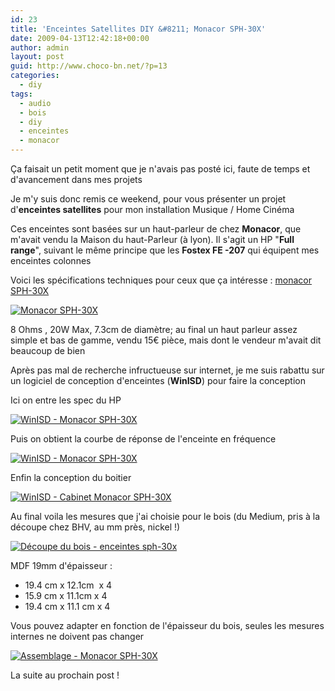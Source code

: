 ```yaml
---
id: 23
title: 'Enceintes Satellites DIY &#8211; Monacor SPH-30X'
date: 2009-04-13T12:42:18+00:00
author: admin
layout: post
guid: http://www.choco-bn.net/?p=13
categories:
  - diy
tags:
  - audio
  - bois
  - diy
  - enceintes
  - monacor
---
```

Ça faisait un petit moment que je n'avais pas posté ici, faute de temps et d'avancement dans mes projets

Je m'y suis donc remis ce weekend, pour vous présenter un projet d'**enceintes satellites** pour mon installation Musique / Home Cinéma

Ces enceintes sont basées sur un haut-parleur de chez **Monacor**, que m'avait vendu la Maison du haut-Parleur (à lyon). Il s'agit un HP "**Full range**", suivant le même principe que les **Fostex FE -207** qui équipent mes enceintes colonnes

Voici les spécifications techniques pour ceux que ça intéresse : <a href="http://www.monacor.de/typo3/index.php?id=84&artid=4916&spr=EN&typ=full" title="Monacor SPH-30X" target="_blank">monacor SPH-30X</a>

[![Monacor SPH-30X](http://www.choco-bn.net/wp-content/uploads/2009/04/g104410a.jpg)](http://www.choco-bn.net/wp-content/uploads/2009/04/g104410a.jpg "Monacor SPH-30X")

8 Ohms , 20W Max, 7.3cm de diamètre; au final un haut parleur assez simple et bas de gamme, vendu 15€ pièce, mais dont le vendeur m'avait dit beaucoup de bien

Après pas mal de recherche infructueuse sur internet, je me suis rabattu sur un logiciel de conception d'enceintes (**WinISD**) pour faire la conception

Ici on entre les spec du HP

[![WinISD - Monacor SPH-30X](http://www.choco-bn.net/wp-content/uploads/2009/04/winisd1.jpg)](http://www.choco-bn.net/wp-content/uploads/2009/04/winisd1.jpg "WinISD - Monacor SPH-30X")

Puis on obtient la courbe de réponse de l'enceinte en fréquence

[![WinISD - Monacor SPH-30X](http://www.choco-bn.net/wp-content/uploads/2009/04/winisd2.jpg)](http://www.choco-bn.net/wp-content/uploads/2009/04/winisd2.jpg "WinISD - Monacor SPH-30X")

Enfin la conception du boitier

[![WinISD - Cabinet Monacor SPH-30X](http://www.choco-bn.net/wp-content/uploads/2009/04/winisd3.jpg)](http://www.choco-bn.net/wp-content/uploads/2009/04/winisd3.jpg "WinISD - Cabinet Monacor SPH-30X")

Au final voila les mesures que j'ai choisie pour le bois (du Medium, pris à la découpe chez BHV, au mm près, nickel !)

[![Découpe du bois - enceintes sph-30x](http://www.choco-bn.net/wp-content/uploads/2009/04/p10006072.jpg)](http://www.choco-bn.net/wp-content/uploads/2009/04/p10006072.jpg "Découpe du bois - enceintes sph-30x")

MDF 19mm d'épaisseur :

  * 19.4 cm x 12.1cm  x 4
  * 15.9 cm x 11.1cm x 4
  * 19.4 cm x 11.1 cm x 4

Vous pouvez adapter en fonction de l'épaisseur du bois, seules les mesures internes ne doivent pas changer
  
[![Assemblage - Monacor SPH-30X](http://www.choco-bn.net/wp-content/uploads/2009/04/p10006082.jpg)](http://www.choco-bn.net/wp-content/uploads/2009/04/p10006082.jpg "Assemblage - Monacor SPH-30X")
  
La suite au prochain post !
